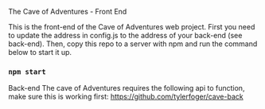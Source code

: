 The Cave of Adventures - Front End

This is the front-end of the Cave of Adventures web project. First you need to update the address in config.js to the address of your back-end (see back-end). Then, copy this repo to a server with npm and run the command below to start it up.

### `npm start`


Back-end
The cave of Adventures requires the following api to function, make sure this is working first:
https://github.com/tylerfoger/cave-back
